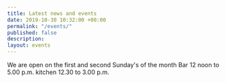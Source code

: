 ```yaml
---
title: Latest news and events
date: 2019-10-30 10:32:00 +00:00
permalink: "/events/"
published: false
description: 
layout: events
---
```


We are open on the first and second Sunday's of the month Bar 12 noon to 5.00 p.m. kitchen 12.30 to 3.00 p.m.